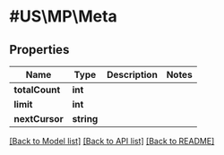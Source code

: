 # #US\MP\Meta

## Properties

Name | Type | Description | Notes
------------ | ------------- | ------------- | -------------
**totalCount** | **int** |  |
**limit** | **int** |  |
**nextCursor** | **string** |  |


[[Back to Model list]](../) [[Back to API list]](../../Api/US/MP) [[Back to README]](../../README.md)
